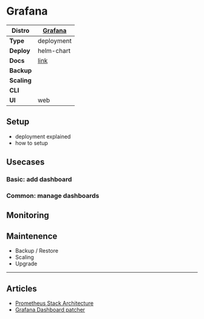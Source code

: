 # Grafana

|**Distro**|[Grafana](https://grafana.com)|
|-|-|
|**Type**|deployment|
|**Deploy**|helm-chart|
|**Docs**|[link](https://grafana.com/docs/grafana/latest/)|
|**Backup**||
|**Scaling**||
|**CLI**||
|**UI**|web|

## Setup

- deployment explained
- how to setup

## Usecases

### Basic: add dashboard
### Common: manage dashboards

## Monitoring

## Maintenence

- Backup / Restore
- Scaling
- Upgrade

---

## Articles

* [Prometheus Stack Architecture](prometheus-stack-architecture.md)
* [Grafana Dashboard patcher](grafana-dashboard-patcher.md)
